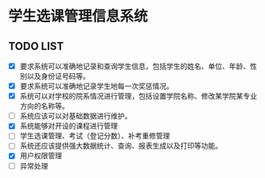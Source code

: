 # 学生选课管理信息系统
## TODO LIST

 - [x] 要求系统可以准确地记录和查询学生信息，包括学生的姓名、单位、年龄、性别以及身份证号码等。
 - [x] 要求系统可以准确地记录学生地每一次奖惩情况。
 - [x] 系统可以对学校的院系情况进行管理，包括设置学院名称、修改某学院某专业方向的名称等。
 - [ ] 系统应该可以对基础数据进行维护。
 - [x] 系统能够对开设的课程进行管理
 - [ ] 学生选课管理、考试（登记分数）、补考重修管理
 - [ ] 系统还应该提供强大数据统计、查询、报表生成以及打印等功能。
 - [x] 用户权限管理
 - [ ] 异常处理
